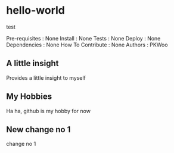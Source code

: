 # hello-world
test

Pre-requisites : None
Install : None
Tests : None
Deploy : None
Dependencies : None
How To Contribute : None
Authors : PKWoo

## A little insight
Provides a little insight to myself

## My Hobbies
Ha ha, github is my hobby for now

## New change no 1
change no 1

